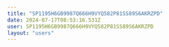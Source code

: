 ```yaml
---
title: "SP1195H6GB9987Q666H9VYQ582P81SS89S6AKRZPD"
date: 2024-07-17T08:53:16.531Z
user: SP1195H6GB9987Q666H9VYQ582P81SS89S6AKRZPD
layout: "users"
---
```

    